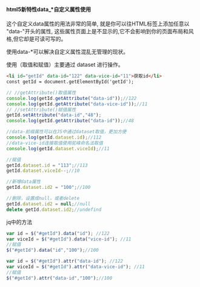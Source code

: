 #### html5新特性data_*自定义属性使用

这个自定义data属性的用法非常的简单, 就是你可以往HTML标签上添加任意以 "data-"开头的属性, 这些属性页面上是不显示的,它不会影响到你的页面布局和风格,但它却是可读可写的。

使用data-*可以解决自定义属性混乱无管理的现状。

使用（取值和赋值）主要通过 dataset 进行操作。

```html
<li id="getId" data-id="122" data-vice-id="11">获取id</li>
const getId = document.getElementById('getId');
```

```javascript
// //getAttribute()取值属性
console.log(getId.getAttribute("data-id"));//122
console.log(getId.getAttribute("data-vice-id"));//11
// //setAttribute()赋值属性
getId.setAttribute("data-id","48");
console.log(getId.getAttribute("data-id"));//48

//data-前缀属性可以在JS中通过dataset取值，更加方便
console.log(getId.dataset.id);//112
//data-vice-id连接取值使用驼峰命名法取值 
console.log(getId.dataset.viceId);//11

//赋值
getId.dataset.id = "113";//113
getId.dataset.viceId--;//10

//新增data属性
getId.dataset.id2 = "100";//100

//删除，设置成null，或者delete
getId.dataset.id2 = null;//null
delete getId.dataset.id2;//undefind
```

jq中的方法

```javascript
var id = $("#getId").data("id"); //122
var viceId = $("#getId").data("vice-id"); //11
//赋值
$("#getId").data("id","100");//100

var id = $("#getId").attr("data-id"); //122
var viceId = $("#getId").attr("data-vice-id"); //11
//赋值
$("#getId").attr("data-id","100");//100
```